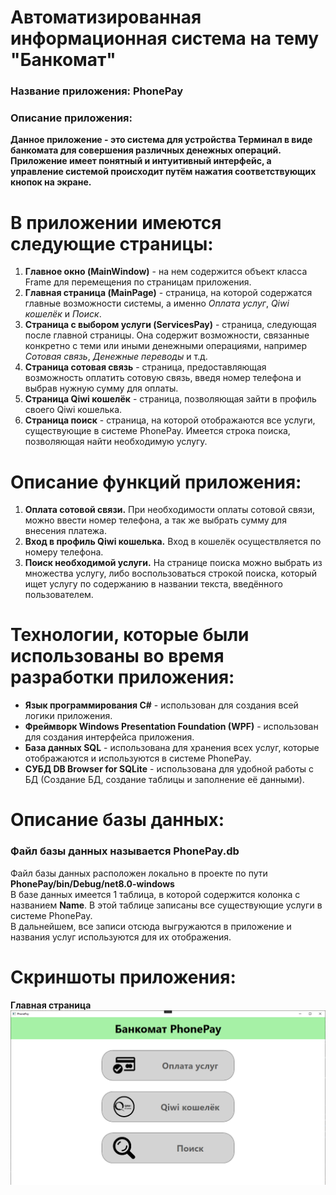 # Автоматизированная информационная система на тему "Банкомат"
### Название приложения: PhonePay
### Описание приложения:
**Данное приложение - это система для устройства Терминал в виде банкомата для совершения различных денежных операций. Приложение имеет понятный и интуитивный интерфейс, а управление системой происходит путём нажатия соответствующих кнопок на экране.**

# В приложении имеются следующие страницы:
1. **Главное окно (MainWindow)** - на нем содержится объект класса Frame для перемещения по страницам приложения.
2. **Главная страница (MainPage)** - страница, на которой содержатся главные возможности системы, а именно _Оплата услуг_, _Qiwi кошелёк_ и _Поиск_.
3. **Страница с выбором услуги (ServicesPay)** - страница, следующая после главной страницы. Она содержит возможности, связанные конкретно с теми или иными денежными операциями, например _Сотовая связь_, _Денежные переводы_ и т.д.
4. **Страница сотовая связь** - страница, предоставляющая возможность оплатить сотовую связь, введя номер телефона и выбрав нужную сумму для оплаты.
5. **Страница Qiwi кошелёк** - страница, позволяющая зайти в профиль своего Qiwi кошелька.
6. **Страница поиск** - страница, на которой отображаются все услуги, существующие в системе PhonePay. Имеется строка поиска, позволяющая найти необходимую услугу.

# Описание функций приложения:
1. **Оплата сотовой связи.** При необходимости оплаты сотовой связи, можно ввести номер телефона, а так же выбрать сумму для внесения платежа.
2. **Вход в профиль Qiwi кошелька.** Вход в кошелёк осуществляется по номеру телефона.
3. **Поиск необходимой услуги.** На странице поиска можно выбрать из множества услугу, либо воспользоваться строкой поиска, который ищет услугу по содержанию в названии текста, введённого пользователем.

# Технологии, которые были использованы во время разработки приложения:
- **Язык программирования C#** - использован для создания всей логики приложения.
- **Фреймворк Windows Presentation Foundation (WPF)** - использован для создания интерфейса приложения.
- **База данных SQL** - использована для хранения всех услуг, которые отображаются и используются в системе PhonePay.
- **СУБД DB Browser for SQLite** - использована для удобной работы с БД (Создание БД, создание таблицы и заполнение её данными).

# Описание базы данных:
### Файл базы данных называется PhonePay.db <br/>
Файл базы данных расположен локально в проекте по пути **PhonePay/bin/Debug/net8.0-windows** </br>
В базе данных имеется 1 таблица, в которой содержится колонка с названием **Name**. В этой таблице записаны все существующие услуги в системе PhonePay. <br/>
В дальнейшем, все записи отсюда выгружаются в приложение и названия услуг используются для их отображения.

# Скриншоты приложения:
**Главная страница**
![Главная страница](https://github.com/Fealerok/PhonePay/blob/main/ScreensForRepository/MainMenu.png)
